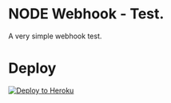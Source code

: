 # NODE Webhook - Test.

A very simple webhook test.

# Deploy
[![Deploy to Heroku](https://www.herokucdn.com/deploy/button.svg)](https://heroku.com/deploy)